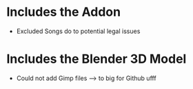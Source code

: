 # Includes the Addon
* Excluded Songs do to potential legal issues 
# Includes the Blender 3D Model
* Could not add Gimp files --> to big for Github ufff

